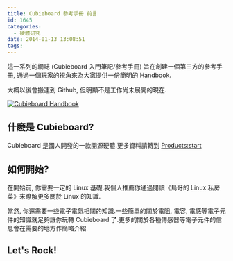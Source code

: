 ```yaml
---
title: Cubieboard 參考手冊 前言
id: 1645
categories:
  - 硬體研究
date: 2014-01-13 13:08:51
tags:
---
```


這一系列的網誌 (Cubieboard 入門筆記/參考手冊) 旨在創建一個第三方的參考手冊, 通過一個玩家的視角來為大家提供一份簡明的 Handbook.

大概以後會搬運到 Github, 但明顯不是工作尚未展開的現在.

[![Cubieboard Handbook](/wp-content/uploads/2014/01/331777_SC_Handbook_Grey_Q-257x300.jpg)](/wp-content/uploads/2014/01/331777_SC_Handbook_Grey_Q-e1389591451307.jpg)

## <!--more-->

## 什麽是 Cubieboard?

Cubieboard 是國人開發的一款開源硬體.更多資料請轉到 [Products:start](http://docs.cubieboard.org/products/start)

## 如何開始?

在開始前, 你需要一定的 Linux 基礎.我個人推薦你通過閱讀《鳥哥的 Linux 私房菜》來瞭解更多關於 Linux 的知識.

當然, 你還需要一些電子電氣相關的知識.一些簡單的關於電阻, 電容, 電感等電子元件的知識就足夠讓你玩轉 Cubieboard 了.更多的關於各種傳感器等電子元件的信息會在需要的地方作簡略介紹.

## Let's Rock!
